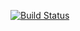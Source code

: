 
[![Build Status](https://travis-ci.org/antonMeln/lab07.svg?branch=master)](https://travis-ci.org/antonMeln/lab07)
